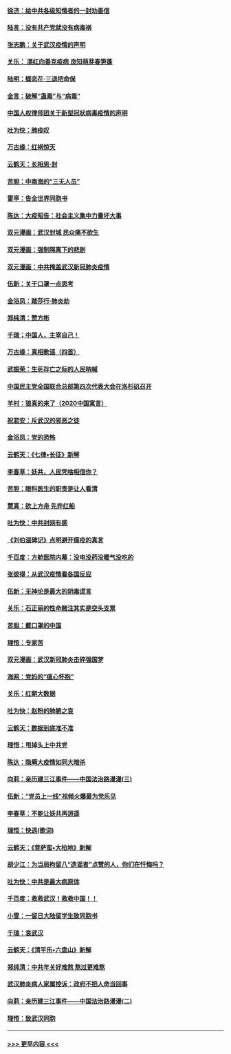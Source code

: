 #### [徐济：给中共各级知情者的一封劝善信](../pages/nsc993/n11868561.md?t=02150302) 
#### [陆言：没有共产党就没有病毒祸](../pages/nsc993/n11868232.md?t=02150302) 
#### [张志鹏：关于武汉疫情的声明](../pages/nsc993/n11867182.md?t=02150302) 
#### [关乐： 漂红向善克疫病 良知萌芽春笋蓬](../pages/nsc993/n11865710.md?t=02150302) 
#### [陆明：蝶恋花‧三退把命保](../pages/nsc993/n11865673.md?t=02150302) 
#### [金言：破解“蛊毒”与“病毒”](../pages/nsc993/n11864103.md?t=02150302) 
#### [中国人权律师团关于新型冠状病毒疫情的声明](../pages/nsc993/n11864249.md?t=02150302) 
#### [吐为快：肺疫叹](../pages/nsc993/n11864027.md?t=02150302) 
#### [万古缘：红祸惊天](../pages/nsc993/n11864079.md?t=02150302) 
#### [云鹤天：长相思‧封](../pages/nsc993/n11864006.md?t=02150302) 
#### [苦胆：中南海的“三无人员”](../pages/nsc993/n11862997.md?t=02150302) 
#### [雷亭：告全世界同胞书](../pages/nsc993/n11862572.md?t=02150302) 
#### [陈达：大疫昭告：社会主义集中力量坏大事](../pages/nsc993/n11859419.md?t=02150302) 
#### [双元漫画：武汉封城 民众痛不欲生](../pages/nsc993/n11859287.md?t=02150302) 
#### [双元漫画：强制隔离下的悲剧](../pages/nsc993/n11859244.md?t=02150302) 
#### [双元漫画：中共掩盖武汉新冠肺炎疫情](../pages/nsc993/n11858249.md?t=02150302) 
#### [伍新：关于口罩一点思考](../pages/nsc993/n11859195.md?t=02150302) 
#### [金浴凤：踏莎行‧肺炎劫](../pages/nsc993/n11858227.md?t=02150302) 
#### [郑纯清：赞方彬](../pages/nsc993/n11856803.md?t=02150302) 
#### [千瑞；中国人，主宰自己！](../pages/nsc993/n11856793.md?t=02150302) 
#### [万古缘：真相歌谣（四首）](../pages/nsc993/n11856263.md?t=02150302) 
#### [武振荣：生死存亡之际的人民呐喊](../pages/nsc993/n11856256.md?t=02150302) 
#### [中国民主党全国联合总部第四次代表大会在洛杉矶召开](../pages/nsc993/n11856344.md?t=02150302) 
#### [羊村：狼真的来了（2020中国寓言）](../pages/nsc993/n11856229.md?t=02150302) 
#### [祝君安：斥武汉的邪恶之徒](../pages/nsc993/n11855861.md?t=02150302) 
#### [金浴凤：党的恐怖](../pages/nsc993/n11855849.md?t=02150302) 
#### [云鹤天：《七律▪长征》新解](../pages/nsc993/n11855479.md?t=02150302) 
#### [李春草：妖共，人民凭啥相信你？](../pages/nsc993/n11855196.md?t=02150302) 
#### [苦胆：眼科医生的职责是让人看清](../pages/nsc993/n11853840.md?t=02150302) 
#### [慧真：欲上方舟 先弃红船](../pages/nsc993/n11853483.md?t=02150302) 
#### [吐为快：中共封网有感](../pages/nsc993/n11852575.md?t=02150302) 
#### [《刘伯温碑记》点明避开瘟疫的真言](../pages/nsc993/n11852128.md?t=02150302) 
#### [千百度：方舱医院内幕：没电没药没暖气没吃的](../pages/nsc993/n11850211.md?t=02150302) 
#### [张彼得：从武汉疫情看各国反应](../pages/nsc993/n11850102.md?t=02150302) 
#### [伍新：无神论是最大的阴毒谎言](../pages/nsc993/n11846129.md?t=02150302) 
#### [关乐：石正丽的性命赌注其实是空头支票](../pages/nsc993/n11846109.md?t=02150302) 
#### [苦胆：戴口罩的中国](../pages/nsc993/n11845576.md?t=02150302) 
#### [理悟：专家苦](../pages/nsc993/n11845564.md?t=02150302) 
#### [双元漫画：武汉新冠肺炎击碎强国梦](../pages/nsc993/n11843320.md?t=02150302) 
#### [海网：党妈的“瘟心怀抱”](../pages/nsc993/n11840740.md?t=02150302) 
#### [关乐：红朝大数据](../pages/nsc993/n11840675.md?t=02150302) 
#### [吐为快：赵粉的肺腑之哀](../pages/nsc993/n11840618.md?t=02150302) 
#### [云鹤天：数据到底准不准](../pages/nsc993/n11840325.md?t=02150302) 
#### [理悟：甩掉头上中共党](../pages/nsc993/n11838826.md?t=02150302) 
#### [陈达：隐瞒大疫情如同大暗杀](../pages/nsc993/n11838771.md?t=02150302) 
#### [向莉：亲历建三江事件——中国法治路漫漫(三)](../pages/nsc993/n11831825.md?t=02150302) 
#### [伍新：“党员上一线”视频火爆最为党乐见](../pages/nsc993/n11838200.md?t=02150302) 
#### [李春草：不能让妖共再逍遥](../pages/nsc993/n11838102.md?t=02150302) 
#### [理悟：快逃(歌词)](../pages/nsc993/n11838083.md?t=02150302) 
#### [云鹤天：《菩萨蛮▪大柏地》新解](../pages/nsc993/n11838059.md?t=02150302) 
#### [胡少江：为当局拘留八“造谣者”点赞的人，你们在忏悔吗？](../pages/nsc993/n11836801.md?t=02150302) 
#### [吐为快：中共是最大病原体](../pages/nsc993/n11836748.md?t=02150302) 
#### [千百度：救救武汉！救救中国！！](../pages/nsc993/n11836145.md?t=02150302) 
#### [小雪：一留日大陆留学生致同胞书](../pages/nsc993/n11834624.md?t=02150302) 
#### [千瑞：哀武汉](../pages/nsc993/n11833647.md?t=02150302) 
#### [云鹤天：《清平乐▪六盘山》新解](../pages/nsc993/n11833611.md?t=02150302) 
#### [郑纯清：中共年关好难熬 熬过更难熬](../pages/nsc993/n11833489.md?t=02150302) 
#### [武汉肺炎病人家属控诉：政府不把人命当回事](../pages/nsc993/n11833205.md?t=02150302) 
#### [向莉：亲历建三江事件——中国法治路漫漫(二)](../pages/nsc993/n11829102.md?t=02150302) 
#### [理悟：致武汉同胞](../pages/nsc993/n11831522.md?t=02150302) 

----
#### [ >>> 更早内容 <<< ](../indexes/nsc993-earlier.md)
